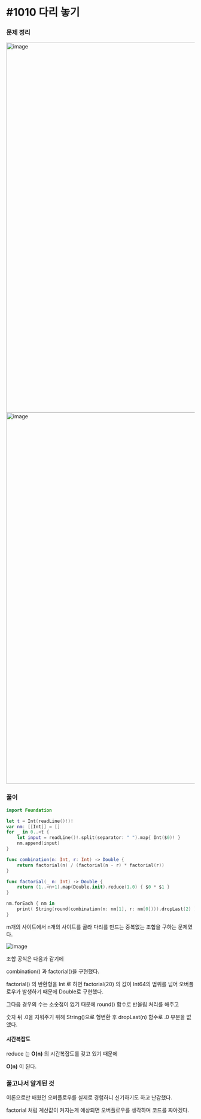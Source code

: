 # #1010 다리 놓기

### 문제 정리
<img width="989" alt="image" src="https://user-images.githubusercontent.com/60254939/161983610-2543a30d-6dfb-4cfc-acc3-349e26a596a0.png">
<img width="993" alt="image" src="https://user-images.githubusercontent.com/60254939/161983638-bf7b32e4-2114-49d6-9c7f-93e1be6a60bb.png">



### 풀이



```Swift
import Foundation

let t = Int(readLine()!)!
var nm: [[Int]] = []
for _ in 0..<t {
    let input = readLine()!.split(separator: " ").map{ Int($0)! }
    nm.append(input)
}

func combination(n: Int, r: Int) -> Double {
    return factorial(n) / (factorial(n - r) * factorial(r))
}

func factorial(_ n: Int) -> Double {
    return (1..<n+1).map(Double.init).reduce(1.0) { $0 * $1 }
}

nm.forEach { nm in
    print( String(round(combination(n: nm[1], r: nm[0]))).dropLast(2) )
}

```
m개의 사이트에서 n개의 사이트를 골라 다리를 만드는 중복없는 조합을 구하는 문제였다.

![image](https://user-images.githubusercontent.com/60254939/162166015-9f2d97ac-5e62-4364-963f-f93660b5e02a.png) 

조합 공식은 다음과 같기에 

combination() 과 factorial()을 구현했다.

factorial() 의 반환형을 Int 로 하면 factorial(20) 의 값이 Int64의 범위를 넘어 오버플로우가 발생하기 때문에 Double로 구현했다.

그다음 경우의 수는 소숫점이 없기 때문에 round() 함수로 반올림 처리를 해주고 

숫자 뒤 .0을 지워주기 위해 String()으로 형변환 후 dropLast(n) 함수로 .0 부분을 없앴다.

#### 시간복잡도

reduce 는 **O(n)** 의 시간복잡도를 갖고 있기 때문에

**O(n)** 이 된다. 


### 풀고나서 알게된 것

이론으로만 배웠던 오버플로우를 실제로 경험하니 신기하기도 하고 난감했다.

factorial 처럼 계산값이 커지는게 예상되면 오버플로우를 생각하며 코드를 짜야겠다.

